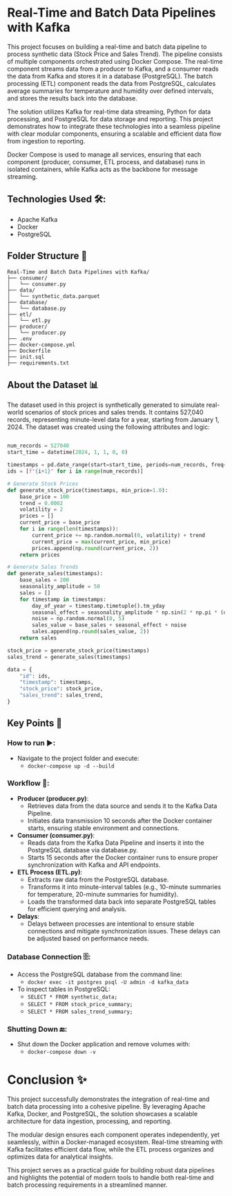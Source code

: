 
# **Real-Time and Batch Data Pipelines with Kafka**

This project focuses on building a real-time and batch data pipeline to process synthetic data (Stock Price and Sales Trend). The pipeline consists of multiple components orchestrated using Docker Compose. The real-time component streams data from a producer to Kafka, and a consumer reads the data from Kafka and stores it in a database (PostgreSQL). The batch processing (ETL) component reads the data from PostgreSQL, calculates average summaries for temperature and humidity over defined intervals, and stores the results back into the database.

The solution utilizes Kafka for real-time data streaming, Python for data processing, and PostgreSQL for data storage and reporting. This project demonstrates how to integrate these technologies into a seamless pipeline with clear modular components, ensuring a scalable and efficient data flow from ingestion to reporting.

Docker Compose is used to manage all services, ensuring that each component (producer, consumer, ETL process, and database) runs in isolated containers, while Kafka acts as the backbone for message streaming.


## **Technologies Used 🛠️**:
* Apache Kafka
* Docker
* PostgreSQL

## **Folder Structure 📂**
```
Real-Time and Batch Data Pipelines with Kafka/
├── consumer/
│   └── consumer.py
├── data/
│   └── synthetic_data.parquet
├── database/
│   └── database.py
├── etl/
│   └── etl.py
├── producer/
│   └── producer.py
├── .env
├── docker-compose.yml
├── Dockerfile
├── init.sql
├── requirements.txt
```
## **About the Dataset 📊**
The dataset used in this project is synthetically generated to simulate real-world scenarios of stock prices and sales trends. It contains 527,040 records, representing minute-level data for a year, starting from January 1, 2024. The dataset was created using the following attributes and logic:
```python

num_records = 527040
start_time = datetime(2024, 1, 1, 0, 0)

timestamps = pd.date_range(start=start_time, periods=num_records, freq="min")
ids = [f"{i+1}" for i in range(num_records)]

# Generate Stock Prices
def generate_stock_price(timestamps, min_price=1.0):
    base_price = 100
    trend = 0.0002
    volatility = 2
    prices = []
    current_price = base_price
    for i in range(len(timestamps)):
        current_price += np.random.normal(0, volatility) + trend
        current_price = max(current_price, min_price)
        prices.append(np.round(current_price, 2))
    return prices

# Generate Sales Trends
def generate_sales(timestamps):
    base_sales = 200
    seasonality_amplitude = 50
    sales = []
    for timestamp in timestamps:
        day_of_year = timestamp.timetuple().tm_yday
        seasonal_effect = seasonality_amplitude * np.sin(2 * np.pi * (day_of_year / 365))
        noise = np.random.normal(0, 5)
        sales_value = base_sales + seasonal_effect + noise
        sales.append(np.round(sales_value, 2))
    return sales

stock_price = generate_stock_price(timestamps)
sales_trend = generate_sales(timestamps)

data = {
    "id": ids,
    "timestamp": timestamps,
    "stock_price": stock_price,
    "sales_trend": sales_trend,
}

```


## **Key Points 📌**
### **How to run ▶️**:
* Navigate to the project folder and execute:
    - ```docker-compose up -d --build```

### **Workflow 🔄**:
* **Producer (producer.py)**:
    - Retrieves data from the data source and sends it to the Kafka Data Pipeline.
    - Initiates data transmission 10 seconds after the Docker container starts, ensuring stable environment and connections.
* **Consumer (consumer.py)**:
    - Reads data from the Kafka Data Pipeline and inserts it into the PostgreSQL database via database.py.
    - Starts 15 seconds after the Docker container runs to ensure proper synchronization with Kafka and API endpoints.
* **ETL Process (ETL.py)**:
    - Extracts raw data from the PostgreSQL database.
    - Transforms it into minute-interval tables (e.g., 10-minute summaries for temperature, 20-minute summaries for humidity).
    - Loads the transformed data back into separate PostgreSQL tables for efficient querying and analysis.
* **Delays**:
    - Delays between processes are intentional to ensure stable connections and mitigate synchronization issues. These delays can be adjusted based on performance needs.
### **Database Connection 🗄️**:
* Access the PostgreSQL database from the command line:
    - ```docker exec -it postgres psql -U admin -d kafka_data```
* To inspect tables in PostgreSQL:
    - ```SELECT * FROM synthetic_data;```
    - ```SELECT * FROM stock_price_summary;```
    - ```SELECT * FROM sales_trend_summary;```
### **Shutting Down 🔚**:
* Shut down the Docker application and remove volumes with:
    - ```docker-compose down -v```


# **Conclusion ✨**
This project successfully demonstrates the integration of real-time and batch data processing into a cohesive pipeline. By leveraging Apache Kafka, Docker, and PostgreSQL, the solution showcases a scalable architecture for data ingestion, processing, and reporting.

The modular design ensures each component operates independently, yet seamlessly, within a Docker-managed ecosystem. Real-time streaming with Kafka facilitates efficient data flow, while the ETL process organizes and optimizes data for analytical insights.

This project serves as a practical guide for building robust data pipelines and highlights the potential of modern tools to handle both real-time and batch processing requirements in a streamlined manner.
